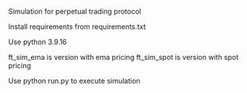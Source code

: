 Simulation for perpetual trading protocol

Install requirements from requirements.txt

Use python 3.9.16

ft_sim_ema is version with ema pricing
ft_sim_spot is version with spot pricing

Use python run.py to execute simulation